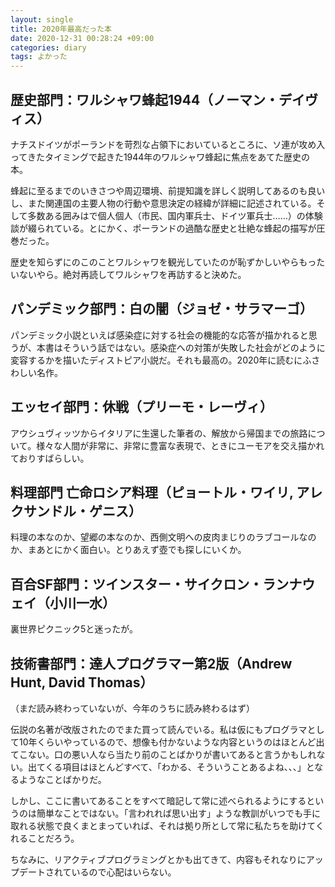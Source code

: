 ```yaml
---
layout: single
title: 2020年最高だった本
date: 2020-12-31 00:28:24 +09:00
categories: diary
tags: よかった
---
```


## 歴史部門：ワルシャワ蜂起1944（ノーマン・デイヴィス）

ナチスドイツがポーランドを苛烈な占領下においているところに、ソ連が攻め入ってきたタイミングで起きた1944年のワルシャワ蜂起に焦点をあてた歴史の本。

蜂起に至るまでのいきさつや周辺環境、前提知識を詳しく説明してあるのも良いし、また関連国の主要人物の行動や意思決定の経緯が詳細に記述されている。そして多数ある囲みはで個人個人（市民、国内軍兵士、ドイツ軍兵士……）の体験談が綴られている。とにかく、ポーランドの過酷な歴史と壮絶な蜂起の描写が圧巻だった。

歴史を知らずにのこのことワルシャワを観光していたのが恥ずかしいやらもったいないやら。絶対再読してワルシャワを再訪すると決めた。

## パンデミック部門：白の闇（ジョゼ・サラマーゴ）

パンデミック小説といえば感染症に対する社会の機能的な応答が描かれると思うが、本書はそういう話ではない。感染症への対策が失敗した社会がどのように変容するかを描いたディストピア小説だ。それも最高の。2020年に読むにふさわしい名作。

## エッセイ部門：休戦（プリーモ・レーヴィ）

アウシュヴィッツからイタリアに生還した筆者の、解放から帰国までの旅路について。様々な人間が非常に、非常に豊富な表現で、ときにユーモアを交え描かれておりすばらしい。

## 料理部門 亡命ロシア料理（ピョートル・ワイリ, アレクサンドル・ゲニス）

料理の本なのか、望郷の本なのか、西側文明への皮肉まじりのラブコールなのか、まあとにかく面白い。とりあえず壺でも探しにいくか。 

## 百合SF部門：ツインスター・サイクロン・ランナウェイ（小川一水）

裏世界ピクニック5と迷ったが。

## 技術書部門：達人プログラマー第2版（Andrew Hunt, David Thomas）

（まだ読み終わっていないが、今年のうちに読み終わるはず）

伝説の名著が改版されたのでまた買って読んでいる。私は仮にもプログラマとして10年くらいやっているので、想像も付かないような内容というのはほとんど出てこない。口の悪い人なら当たり前のことばかりが書いてあると言うかもしれない。出てくる項目はほとんどすべて、「わかる、そういうことあるよね、、、」となるようなことばかりだ。

しかし、ここに書いてあることをすべて暗記して常に述べられるようにするというのは簡単なことではない。「言われれば思い出す」ような教訓がいつでも手に取れる状態で良くまとまっていれば、それは拠り所として常に私たちを助けてくれることだろう。

ちなみに、リアクティブプログラミングとかも出てきて、内容もそれなりにアップデートされているので心配はいらない。







